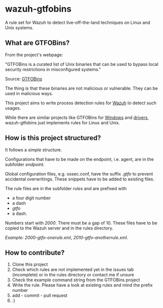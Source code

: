 <!---  
    A rule set for Wazuh to detect live-off-the-land techniques on Linux and Unix systems.
    Copyright (C) 2023 Steffen Fritz <steffen@fritz.wtf>

    This program is free software: you can redistribute it and/or modify
    it under the terms of the GNU Affero General Public License as published
    by the Free Software Foundation, either version 3 of the License, or
    (at your option) any later version.

    This program is distributed in the hope that it will be useful,
    but WITHOUT ANY WARRANTY; without even the implied warranty of
    MERCHANTABILITY or FITNESS FOR A PARTICULAR PURPOSE.  See the
    GNU Affero General Public License for more details.

    You should have received a copy of the GNU Affero General Public License
    along with this program.  If not, see <https://www.gnu.org/licenses/>.
--->
# wazuh-gtfobins
A rule set for Wazuh to detect live-off-the-land techniques on Linux and Unix systems.

## What are GTFOBins?
From the project's webpage:

"GTFOBins is a curated list of Unix binaries that can be used to bypass local security restrictions in misconfigured systems."

Source: [GTFOBins](https://gtfobins.github.io/)

The thing is that these binaries are not malicious or vulnerable. They can be used in malicious ways. 

This project aims to write process detection rules for [Wazuh](https://wazuh.com/) to detect such usages. 

While there are similar projects like GTFOBins for [Windows](https://lolbas-project.github.io/) and [drivers](https://www.loldrivers.io/), wazuh-gtfobins just implements rules for Linux and Unix.

## How is this project structured?

It follows a simple structure. 

Configurations that have to be made on the endpoint, i.e. agent, are in the subfolder _endpoint_.

Global configuration files, e.g. ossec.conf, have the suffix _.gtfo_ to prevent accidental overwritings. These snippets have to be added to existing files.

The rule files are in the subfolder _rules_ and are prefixed with 
* a four digit number
* a dash
* _gtfo_
* a dash.

Numbers start with _2000_. There must be a gap of 10. These files have to be copied to the Wazuh server and in the rules directory.

*Example:* _2000-gtfo-onerule.xml_, _2010-gtfo-anotherrule.xml_.

## How to contribute?

1. Clone this project
2. Check which rules are not implemented yet in the issues tab (incomplete) or in the rules directory or contact me if unsure
3. Check the example command string from the GTFOBins project
4. Write the rule. Please have a look at existing rules and mind the prefix number
5. add - commit - pull request
6. :)
